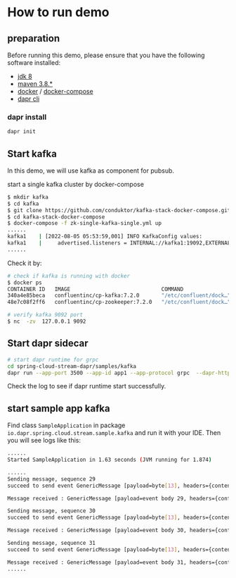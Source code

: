 # How to run demo

## preparation

Before running this demo, please ensure that you have the following software installed:

- [jdk 8](https://www.oracle.com/java/technologies/javase/javase8-archive-downloads.html) 
- [maven 3.8.*](https://maven.apache.org/download.cgi)
- [docker](https://docs.docker.com/get-docker/) / [docker-compose](https://github.com/docker/compose)
- [dapr cli](https://docs.dapr.io/getting-started/install-dapr-cli/)

### dapr install

```bash
dapr init
```

## Start kafka 

In this demo, we will use kafka as component for pubsub. 

start a single kafka cluster by docker-compose

```bash
$ mkdir kafka
$ cd kafka
$ git clone https://github.com/conduktor/kafka-stack-docker-compose.git
$ cd kafka-stack-docker-compose
$ docker-compose -f zk-single-kafka-single.yml up
......
kafka1    | [2022-08-05 05:53:59,001] INFO KafkaConfig values: 
kafka1    | 	advertised.listeners = INTERNAL://kafka1:19092,EXTERNAL://127.0.0.1:9092,DOCKER://host.docker.internal:29092
......
```

Check it by:

```bash
# check if kafka is running with docker
$ docker ps
CONTAINER ID   IMAGE                             COMMAND                  CREATED         STATUS                    PORTS                                                                      NAMES
340a4e85beca   confluentinc/cp-kafka:7.2.0       "/etc/confluent/dock…"   5 minutes ago   Up 5 minutes              0.0.0.0:9092->9092/tcp, 0.0.0.0:9999->9999/tcp, 0.0.0.0:29092->29092/tcp   kafka1
48e7c08f2ff6   confluentinc/cp-zookeeper:7.2.0   "/etc/confluent/dock…"   5 minutes ago   Up 5 minutes              2888/tcp, 0.0.0.0:2181->2181/tcp, 3888/tcp                                 zoo1

# verify kafka 9092 port
$ nc  -zv  127.0.0.1 9092
```

## Start dapr sidecar

```bash
# start dapr runtime for grpc 
cd spring-cloud-stream-dapr/samples/kafka 
dapr run --app-port 3500 --app-id app1 --app-protocol grpc  --dapr-http-port 3501 --dapr-grpc-port 50001 --components-path=./components
```

Check the log to see if dapr runtime start successfully. 


## start sample app kafka

Find class `SampleApplication` in package `io.dapr.spring.cloud.stream.sample.kafka` and run it with your IDE. Then you will see logs like this:

```bash
......
Started SampleApplication in 1.63 seconds (JVM running for 1.874)

......
Sending message, sequence 29
succeed to send event GenericMessage [payload=byte[13], headers={contentType=application/json, id=308b580d-d684-cdcc-1281-3399708a3acd, timestamp=1662516457376}]to kafka-pubsub/topic1

Message received : GenericMessage [payload=event body 29, headers={contentType=application/json, id=4dde7c71-65ca-10d0-d26d-69cbbc45abdb, timestamp=1662516457381}]

Sending message, sequence 30
succeed to send event GenericMessage [payload=byte[13], headers={contentType=application/json, id=a9305d7a-86af-4ceb-b363-a56924670d65, timestamp=1662516458382}]to kafka-pubsub/topic1

Message received : GenericMessage [payload=event body 30, headers={contentType=application/json, id=1b351355-fdaa-373d-f184-4305c972f5c2, timestamp=1662516458389}]

Sending message, sequence 31
succeed to send event GenericMessage [payload=byte[13], headers={contentType=application/json, id=c2b0cb09-ddea-8c2a-bb9c-c3d0987c0a23, timestamp=1662516459389}]to kafka-pubsub/topic1

Message received : GenericMessage [payload=event body 31, headers={contentType=application/json, id=420cf68c-6218-01bb-3b1c-c5c1433c5b05, timestamp=1662516459394}]
......
```

